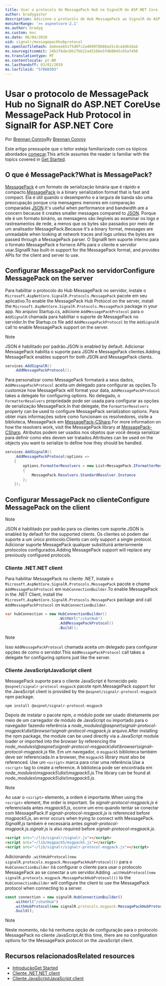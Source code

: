 ```yaml
---
title: Usar o protocolo de MessagePack Hub no SignalR do ASP.NET Core
author: bradygaster
description: Adicione o protocolo de Hub MessagePack ao SignalR do ASP.NET Core.
monikerRange: '>= aspnetcore-2.1'
ms.author: bradyg
ms.custom: mvc
ms.date: 06/04/2018
uid: signalr/messagepackhubprotocol
ms.openlocfilehash: da6eeeb51f5d0fc2ad69978688ad1c4ca4d63dab
ms.sourcegitcommit: 24b1f6decbb17bb22a45166e5fdb0845c65af498
ms.translationtype: MT
ms.contentlocale: pt-BR
ms.lasthandoff: 03/01/2019
ms.locfileid: "57060393"
---
```

# <a name="use-messagepack-hub-protocol-in-signalr-for-aspnet-core"></a><span data-ttu-id="06027-103">Usar o protocolo de MessagePack Hub no SignalR do ASP.NET Core</span><span class="sxs-lookup"><span data-stu-id="06027-103">Use MessagePack Hub Protocol in SignalR for ASP.NET Core</span></span>

<span data-ttu-id="06027-104">Por [Brennan Conroy](https://github.com/BrennanConroy)</span><span class="sxs-lookup"><span data-stu-id="06027-104">By [Brennan Conroy](https://github.com/BrennanConroy)</span></span>

<span data-ttu-id="06027-105">Este artigo pressupõe que o leitor esteja familiarizado com os tópicos abordados [começar](xref:tutorials/signalr).</span><span class="sxs-lookup"><span data-stu-id="06027-105">This article assumes the reader is familiar with the topics covered in [Get Started](xref:tutorials/signalr).</span></span>

## <a name="what-is-messagepack"></a><span data-ttu-id="06027-106">O que é MessagePack?</span><span class="sxs-lookup"><span data-stu-id="06027-106">What is MessagePack?</span></span>

<span data-ttu-id="06027-107">[MessagePack](https://msgpack.org/index.html) é um formato de serialização binária que é rápido e compacto.</span><span class="sxs-lookup"><span data-stu-id="06027-107">[MessagePack](https://msgpack.org/index.html) is a binary serialization format that is fast and compact.</span></span> <span data-ttu-id="06027-108">Ela é útil quando o desempenho e a largura de banda são uma preocupação porque cria mensagens menores em comparação comparadas [JSON](https://www.json.org/).</span><span class="sxs-lookup"><span data-stu-id="06027-108">It's useful when performance and bandwidth are a concern because it creates smaller messages compared to [JSON](https://www.json.org/).</span></span> <span data-ttu-id="06027-109">Porque ele é um formato binário, as mensagens são ilegíveis ao examinar os logs e rastreamentos de rede, a menos que os bytes são passados por meio de um analisador MessagePack.</span><span class="sxs-lookup"><span data-stu-id="06027-109">Because it's a binary format, messages are unreadable when looking at network traces and logs unless the bytes are passed through a MessagePack parser.</span></span> <span data-ttu-id="06027-110">O SignalR tem suporte interno para o formato MessagePack e fornece APIs para o cliente e servidor usar.</span><span class="sxs-lookup"><span data-stu-id="06027-110">SignalR has built-in support for the MessagePack format, and provides APIs for the client and server to use.</span></span>

## <a name="configure-messagepack-on-the-server"></a><span data-ttu-id="06027-111">Configurar MessagePack no servidor</span><span class="sxs-lookup"><span data-stu-id="06027-111">Configure MessagePack on the server</span></span>

<span data-ttu-id="06027-112">Para habilitar o protocolo do Hub MessagePack no servidor, instale o `Microsoft.AspNetCore.SignalR.Protocols.MessagePack` pacote em seu aplicativo.</span><span class="sxs-lookup"><span data-stu-id="06027-112">To enable the MessagePack Hub Protocol on the server, install the `Microsoft.AspNetCore.SignalR.Protocols.MessagePack` package in your app.</span></span> <span data-ttu-id="06027-113">No arquivo Startup.cs, adicione `AddMessagePackProtocol` para o `AddSignalR` chamada para habilitar o suporte de MessagePack no servidor.</span><span class="sxs-lookup"><span data-stu-id="06027-113">In the Startup.cs file add `AddMessagePackProtocol` to the `AddSignalR` call to enable MessagePack support on the server.</span></span>

> [!NOTE]
> <span data-ttu-id="06027-114">JSON é habilitado por padrão.</span><span class="sxs-lookup"><span data-stu-id="06027-114">JSON is enabled by default.</span></span> <span data-ttu-id="06027-115">Adicionar MessagePack habilita o suporte para JSON e MessagePack clientes.</span><span class="sxs-lookup"><span data-stu-id="06027-115">Adding MessagePack enables support for both JSON and MessagePack clients.</span></span>

```csharp
services.AddSignalR()
    .AddMessagePackProtocol();
```

<span data-ttu-id="06027-116">Para personalizar como MessagePack formatará a seus dados, `AddMessagePackProtocol` aceita um delegado para configurar as opções.</span><span class="sxs-lookup"><span data-stu-id="06027-116">To customize how MessagePack will format your data, `AddMessagePackProtocol` takes a delegate for configuring options.</span></span> <span data-ttu-id="06027-117">No delegado, o `FormatterResolvers` propriedade pode ser usada para configurar as opções de serialização MessagePack.</span><span class="sxs-lookup"><span data-stu-id="06027-117">In that delegate, the `FormatterResolvers` property can be used to configure MessagePack serialization options.</span></span> <span data-ttu-id="06027-118">Para obter mais informações sobre como funcionam os resolvedores, visite a biblioteca, MessagePack em [MessagePack-CSharp](https://github.com/neuecc/MessagePack-CSharp).</span><span class="sxs-lookup"><span data-stu-id="06027-118">For more information on how the resolvers work, visit the MessagePack library at [MessagePack-CSharp](https://github.com/neuecc/MessagePack-CSharp).</span></span> <span data-ttu-id="06027-119">Atributos podem ser usados nos objetos que você deseja serializar para definir como eles devem ser tratados.</span><span class="sxs-lookup"><span data-stu-id="06027-119">Attributes can be used on the objects you want to serialize to define how they should be handled.</span></span>

```csharp
services.AddSignalR()
    .AddMessagePackProtocol(options =>
    {
        options.FormatterResolvers = new List<MessagePack.IFormatterResolver>()
        {
            MessagePack.Resolvers.StandardResolver.Instance
        };
    });
```

## <a name="configure-messagepack-on-the-client"></a><span data-ttu-id="06027-120">Configurar MessagePack no cliente</span><span class="sxs-lookup"><span data-stu-id="06027-120">Configure MessagePack on the client</span></span>

> [!NOTE]
> <span data-ttu-id="06027-121">JSON é habilitado por padrão para os clientes com suporte.</span><span class="sxs-lookup"><span data-stu-id="06027-121">JSON is enabled by default for the supported clients.</span></span> <span data-ttu-id="06027-122">Os clientes só podem dar suporte a um único protocolo.</span><span class="sxs-lookup"><span data-stu-id="06027-122">Clients can only support a single protocol.</span></span> <span data-ttu-id="06027-123">Adicionar suporte MessagePack qualquer substituirá anteriormente protocolos configurados.</span><span class="sxs-lookup"><span data-stu-id="06027-123">Adding MessagePack support will replace any previously configured protocols.</span></span>

### <a name="net-client"></a><span data-ttu-id="06027-124">Cliente .NET</span><span class="sxs-lookup"><span data-stu-id="06027-124">.NET client</span></span>

<span data-ttu-id="06027-125">Para habilitar MessagePack no cliente .NET, instale o `Microsoft.AspNetCore.SignalR.Protocols.MessagePack` pacote e chame `AddMessagePackProtocol` em `HubConnectionBuilder`.</span><span class="sxs-lookup"><span data-stu-id="06027-125">To enable MessagePack in the .NET Client, install the `Microsoft.AspNetCore.SignalR.Protocols.MessagePack` package and call `AddMessagePackProtocol` on `HubConnectionBuilder`.</span></span>

```csharp
var hubConnection = new HubConnectionBuilder()
                        .WithUrl("/chatHub")
                        .AddMessagePackProtocol()
                        .Build();
```

> [!NOTE]
> <span data-ttu-id="06027-126">Isso `AddMessagePackProtocol` chamada aceita um delegado para configurar opções de como o servidor.</span><span class="sxs-lookup"><span data-stu-id="06027-126">This `AddMessagePackProtocol` call takes a delegate for configuring options just like the server.</span></span>

### <a name="javascript-client"></a><span data-ttu-id="06027-127">Cliente JavaScript</span><span class="sxs-lookup"><span data-stu-id="06027-127">JavaScript client</span></span>

<span data-ttu-id="06027-128">MessagePack suporte para o cliente JavaScript é fornecido pelo `@aspnet/signalr-protocol-msgpack` pacote npm.</span><span class="sxs-lookup"><span data-stu-id="06027-128">MessagePack support for the JavaScript client is provided by the `@aspnet/signalr-protocol-msgpack` npm package.</span></span>

```console
npm install @aspnet/signalr-protocol-msgpack
```

<span data-ttu-id="06027-129">Depois de instalar o pacote npm, o módulo pode ser usado diretamente por meio de um carregador de módulo de JavaScript ou importado para o navegador fazendo referência a *node_modules\\@aspnet\signalr-protocol-msgpack\dist\browser\signalr-protocol-msgpack.js* arquivo.</span><span class="sxs-lookup"><span data-stu-id="06027-129">After installing the npm package, the module can be used directly via a JavaScript module loader or imported into the browser by referencing the *node_modules\\@aspnet\signalr-protocol-msgpack\dist\browser\signalr-protocol-msgpack.js* file.</span></span> <span data-ttu-id="06027-130">Em um navegador, o `msgpack5` biblioteca também deve ser referenciada.</span><span class="sxs-lookup"><span data-stu-id="06027-130">In a browser, the `msgpack5` library must also be referenced.</span></span> <span data-ttu-id="06027-131">Use um `<script>` marca para criar uma referência.</span><span class="sxs-lookup"><span data-stu-id="06027-131">Use a `<script>` tag to create a reference.</span></span> <span data-ttu-id="06027-132">A biblioteca pode ser encontrada em *node_modules\msgpack5\dist\msgpack5.js*.</span><span class="sxs-lookup"><span data-stu-id="06027-132">The library can be found at *node_modules\msgpack5\dist\msgpack5.js*.</span></span>

> [!NOTE]
> <span data-ttu-id="06027-133">Ao usar o `<script>` elemento, a ordem é importante.</span><span class="sxs-lookup"><span data-stu-id="06027-133">When using the `<script>` element, the order is important.</span></span> <span data-ttu-id="06027-134">Se *signalr-protocol-msgpack.js* é referenciada antes *msgpack5.js*, ocorre um erro quando tentar se conectar com MessagePack.</span><span class="sxs-lookup"><span data-stu-id="06027-134">If *signalr-protocol-msgpack.js* is referenced before *msgpack5.js*, an error occurs when trying to connect with MessagePack.</span></span> <span data-ttu-id="06027-135">*SignalR.js* também é necessária antes *signalr-protocol-msgpack.js*.</span><span class="sxs-lookup"><span data-stu-id="06027-135">*signalr.js* is also required before *signalr-protocol-msgpack.js*.</span></span>

```html
<script src="~/lib/signalr/signalr.js"></script>
<script src="~/lib/msgpack5/msgpack5.js"></script>
<script src="~/lib/signalr/signalr-protocol-msgpack.js"></script>
```

<span data-ttu-id="06027-136">Adicionando `.withHubProtocol(new signalR.protocols.msgpack.MessagePackHubProtocol())` para o `HubConnectionBuilder` irá configurar o cliente para usar o protocolo MessagePack ao se conectar a um servidor.</span><span class="sxs-lookup"><span data-stu-id="06027-136">Adding `.withHubProtocol(new signalR.protocols.msgpack.MessagePackHubProtocol())` to the `HubConnectionBuilder` will configure the client to use the MessagePack protocol when connecting to a server.</span></span>

```javascript
const connection = new signalR.HubConnectionBuilder()
    .withUrl("/chatHub")
    .withHubProtocol(new signalR.protocols.msgpack.MessagePackHubProtocol())
    .build();
```

> [!NOTE]
> <span data-ttu-id="06027-137">Neste momento, não há nenhuma opção de configuração para o protocolo MessagePack no cliente JavaScript.</span><span class="sxs-lookup"><span data-stu-id="06027-137">At this time, there are no configuration options for the MessagePack protocol on the JavaScript client.</span></span>

## <a name="related-resources"></a><span data-ttu-id="06027-138">Recursos relacionados</span><span class="sxs-lookup"><span data-stu-id="06027-138">Related resources</span></span>

* [<span data-ttu-id="06027-139">Introdução</span><span class="sxs-lookup"><span data-stu-id="06027-139">Get Started</span></span>](xref:tutorials/signalr)
* [<span data-ttu-id="06027-140">Cliente .NET</span><span class="sxs-lookup"><span data-stu-id="06027-140">.NET client</span></span>](xref:signalr/dotnet-client)
* [<span data-ttu-id="06027-141">Cliente JavaScript</span><span class="sxs-lookup"><span data-stu-id="06027-141">JavaScript client</span></span>](xref:signalr/javascript-client)
